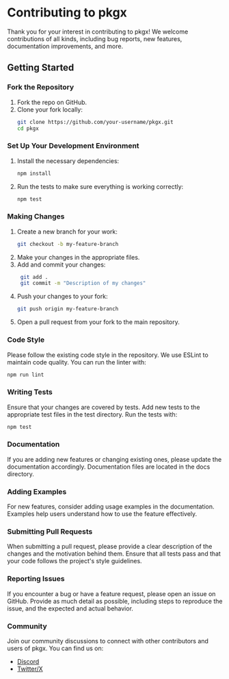 # Contributing to pkgx

Thank you for your interest in contributing to pkgx! We welcome contributions of all kinds, including bug reports, new features, documentation improvements, and more.

## Getting Started

### Fork the Repository

1. Fork the repo on GitHub.
2. Clone your fork locally:
   ```bash
   git clone https://github.com/your-username/pkgx.git
   cd pkgx

### Set Up Your Development Environment

1. Install the necessary dependencies:
    ```bash
    npm install
    ```
2. Run the tests to make sure everything is working correctly:
    ```bash
    npm test
    ```

### Making Changes

1. Create a new branch for your work:
    ```bash
    git checkout -b my-feature-branch
    ```
2. Make your changes in the appropriate files.
3. Add and commit your changes:
    ```bash
     git add .
     git commit -m "Description of my changes"
    ```
4. Push your changes to your fork:
    ```bash
    git push origin my-feature-branch
    ```
5. Open a pull request from your fork to the main repository.

### Code Style

Please follow the existing code style in the repository. We use ESLint to maintain code quality. You can run the linter with: 

```bash
npm run lint
```

### Writing Tests

Ensure that your changes are covered by tests. Add new tests to the appropriate test files in the test directory. Run the tests with:

```bash
npm test
```       

### Documentation
If you are adding new features or changing existing ones, please update the documentation accordingly. Documentation files are located in the docs directory.

### Adding Examples
For new features, consider adding usage examples in the documentation. Examples help users understand how to use the feature effectively.

### Submitting Pull Requests
When submitting a pull request, please provide a clear description of the changes and the motivation behind them. Ensure that all tests pass and that your code follows the project's style guidelines.

### Reporting Issues
If you encounter a bug or have a feature request, please open an issue on GitHub. Provide as much detail as possible, including steps to reproduce the issue, and the expected and actual behavior.

### Community
Join our community discussions to connect with other contributors and users of pkgx. You can find us on:

* [Discord](https://discord.gg/w2YXwbZj)
* [Twitter/X](https://x.com/pkgxdev)

